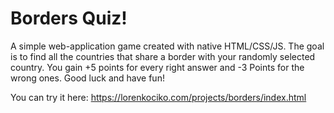 # Borders Quiz!
A simple web-application game created with native HTML/CSS/JS.
The goal is to find all the countries that share a border with your randomly selected country.
You gain +5 points for every right answer and -3 Points for the wrong ones.
Good luck and have fun!

You can try it here:
https://lorenkociko.com/projects/borders/index.html
